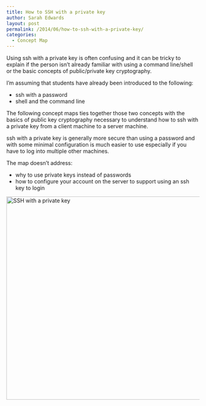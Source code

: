 ```yaml
---
title: How to SSH with a private key
author: Sarah Edwards
layout: post
permalink: /2014/06/how-to-ssh-with-a-private-key/
categories:
  - Concept Map
---
```

Using ssh with a private key is often confusing and it can be tricky to explain if the person isn&#8217;t already familiar with using a command line/shell or the basic concepts of public/private key cryptography.

I&#8217;m assuming that students have already been introduced to the following:

*   ssh with a password
*   shell and the command line

The following concept maps ties together those two concepts with the basics of public key cryptography necessary to understand how to ssh with a private key from a client machine to a server machine.

ssh with a private key is generally more secure than using a password and with some minimal configuration is much easier to use especially if you have to log into multiple other machines.

The map doesn&#8217;t address:

*   why to use private keys instead of passwords
*   how to configure your account on the server to support using an ssh key to login

[<img class="aligncenter size-large wp-image-7725" alt="SSH with a private key" src="http://teaching.software-carpentry.org/wp-content/uploads/2014/06/SEdwards_Week1_homework-1024x768.jpg" width="707" height="530" />][1]

 [1]: http://teaching.software-carpentry.org/wp-content/uploads/2014/06/SEdwards_Week1_homework.jpg